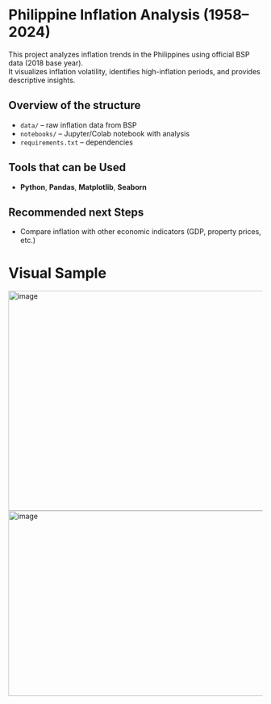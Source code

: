 # Philippine Inflation Analysis (1958–2024)

This project analyzes inflation trends in the Philippines using official BSP data (2018 base year).  
It visualizes inflation volatility, identifies high-inflation periods, and provides descriptive insights.

## Overview of the structure
- `data/` – raw inflation data from BSP  
- `notebooks/` – Jupyter/Colab notebook with analysis  
- `requirements.txt` – dependencies  

##  Tools that can be Used
- **Python**, **Pandas**, **Matplotlib**, **Seaborn**

## Recommended next Steps
- Compare inflation with other economic indicators (GDP, property prices, etc.)


# Visual Sample
<img width="867" height="436" alt="image" src="https://github.com/user-attachments/assets/348d5338-0e11-4b7b-8dfc-07b5e02a2d6c" />
<img width="719" height="367" alt="image" src="https://github.com/user-attachments/assets/e5b8654f-329e-4b35-8f56-ae85cedd19fd" />
